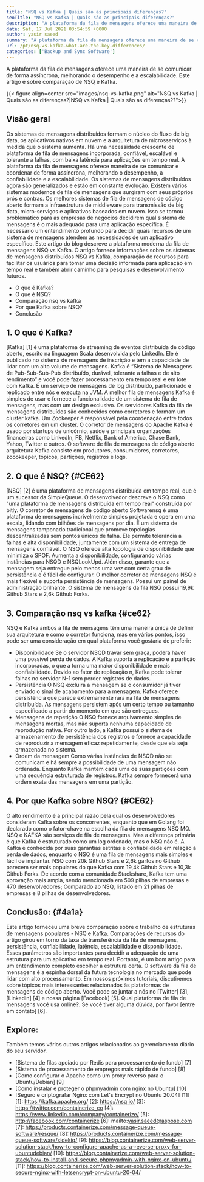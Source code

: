 ```yaml
---
title: "NSQ vs Kafka | Quais são as principais diferenças?" 
seoTitle: "NSQ vs Kafka | Quais são as principais diferenças?" 
description: "A plataforma da fila de mensagens oferece uma maneira de se comunicar de forma assíncrona. Este artigo é sobre as diferenças do sistema de fila de mensagens NSQ e Kafka." 
date: Sat, 17 Jul 2021 03:54:59 +0000
author: yasir saeed
summary: "A plataforma da fila de mensagens oferece uma maneira de se comunicar de forma assíncrona, melhorando o desempenho e a escalabilidade. Este artigo é sobre comparação de NSQ e Kafka." 
url: /pt/nsq-vs-kafka-what-are-the-key-differences/
categories: ['Backup and Sync Software']
---
```


A plataforma da fila de mensagens oferece uma maneira de se comunicar de forma assíncrona, melhorando o desempenho e a escalabilidade. Este artigo é sobre comparação de NSQ e Kafka.

{{< figure align=center src="images/nsq-vs-kafka.png" alt="NSQ vs Kafka | Quais são as diferenças?|NSQ vs Kafka | Quais são as diferenças??">}}


## **Visão geral**
Os sistemas de mensagens distribuídos formam o núcleo do fluxo de big data, os aplicativos nativos em nuvem e a arquitetura de microsserviços à medida que o sistema aumenta. Há uma necessidade crescente de plataforma de fila de mensagens incorporada, confiável, escalável e tolerante a falhas, com baixa latência para aplicações em tempo real. A plataforma da fila de mensagens oferece maneira de se comunicar e coordenar de forma assíncrona, melhorando o desempenho, a confiabilidade e a escalabilidade.
Os sistemas de mensagens distribuídos agora são generalizados e estão em constante evolução. Existem vários sistemas modernos de fila de mensagens que surgiram com seus próprios prós e contras. Os melhores sistemas de fila de mensagens de código aberto formam a infraestrutura de middleware para transmissão de big data, micro-serviços e aplicativos baseados em nuvem. Isso se tornou problemático para as empresas de negócios decidirem qual sistema de mensagens é o mais adequado para uma aplicação específica. É necessário um entendimento profundo para decidir quais recursos de um sistema de mensagens atendem às necessidades de um aplicativo específico.
Este artigo do blog descreve a plataforma moderna da fila de mensagens NSQ vs Kafka. O artigo fornece informações sobre os sistemas de mensagens distribuídos NSQ vs Kafka, comparação de recursos para facilitar os usuários para tomar uma decisão informada para aplicação em tempo real e também abrir caminho para pesquisas e desenvolvimento futuros.
  * O que é Kafka?
  * O que é NSQ?
  * Comparação nsq vs kafka
  * Por que Kafka sobre NSQ?
  * Conclusão

## 1. O que é Kafka?
[Kafka] [1] é uma plataforma de streaming de eventos distribuída de código aberto, escrito na linguagem Scala desenvolvida pelo LinkedIn. Ele é publicado no sistema de mensagens de inscrição e tem a capacidade de lidar com um alto volume de mensagens. Kafka é “Sistema de Mensagens de Pub-Sub-Sub-Pub distribuído, durável, tolerante a falhas e de alto rendimento” e você pode fazer processamento em tempo real e em lote com Kafka. É um serviço de mensagens de log distribuído, particionado e replicado entre nós e executa na JVM. A melhor fila de mensagens Kafka é simples de usar e fornece a funcionalidade de um sistema de fila de mensagens, mas com um design exclusivo.
Os servidores Kafka da fila de mensagens distribuídos são conhecidos como corretores e formam um cluster kafka. Um Zookeeper é responsável pela coordenação entre todos os corretores em um cluster. O corretor de mensagens do Apache Kafka é usado por startups de unicórnio, saúde e principais organizações financeiras como LinkedIn, FB, Netflix, Bank of America, Chase Bank, Yahoo, Twitter e outros. O software de fila de mensagens de código aberto arquitetura Kafka consiste em produtores, consumidores, corretores, zoookeeper, tópicos, partições, registros e logs.

## 2. O que é NSQ? {#CE62}
[NSQ] [2] é uma plataforma de mensagens distribuída em tempo real, que é um sucessor da SimpleQueue. O desenvolvedor descreve o NSQ como "uma plataforma de mensagens distribuída em tempo real" construída por bitly. O corretor de mensagens de código aberto Softwarensq é uma plataforma de mensagens incrivelmente simples projetada e opera em uma escala, lidando com bilhões de mensagens por dia. É um sistema de mensagens tamponado tradicional que promove topologias descentralizadas sem pontos únicos de falha. Ele permite tolerância a falhas e alta disponibilidade, juntamente com um sistema de entrega de mensagens confiável.
O NSQ oferece alta topologia de disponibilidade que minimiza o SPOF. Aumenta a disponibilidade, configurando várias instâncias para NSQD e NSQLookUpd. Além disso, garante que a mensagem seja entregue pelo menos uma vez com certa grau de persistência e é fácil de configurar. O melhor corretor de mensagens NSQ é mais flexível e suporta persistência de mensagens. Possui um painel de administração brilhante. O sistema de mensagens da fila NSQ possui 19,9k Github Stars e 2,6k Github Forks.

## 3. Comparação nsq vs kafka {#ce62}
NSQ e Kafka ambos a fila de mensagens têm uma maneira única de definir sua arquitetura e como o corretor funciona, mas em vários pontos, isso pode ser uma consideração em qual plataforma você gostaria de preferir:
  * Disponibilidade
Se o servidor NSQD travar sem graça, poderá haver uma possível perda de dados. A Kafka suporta a replicação e a partição incorporadas, o que a torna uma maior disponibilidade e mais confiabilidade. Devido ao fator de replicação n, Kafka pode tolerar falhas no servidor N-1 sem perder registros de dados.
  * Persistência
O NSQ excluirá a mensagem se o consumidor já tiver enviado o sinal de acabamento para a mensagem.
Kafka oferece persistência que parece extremamente rara na fila de mensagens distribuída. As mensagens persistem após um certo tempo ou tamanho especificado a partir do momento em que são entregues.
  * Mensagens de repetição
O NSQ fornece arquivamento simples de mensagens mortas, mas não suporta nenhuma capacidade de reprodução nativa.
Por outro lado, a Kafka possui o sistema de armazenamento de persistência dos registros e fornece a capacidade de reproduzir a mensagem eficaz repetidamente, desde que ela seja armazenada no sistema.
  * Ordem da mensagem
Como várias instâncias de NSQD não se comunicam e há sempre a possibilidade de uma mensagem não ordenada. Enquanto Kafka mantém cada uma de suas partições com uma sequência estruturada de registros. Kafka sempre fornecerá uma ordem exata das mensagens em uma partição.

## 4. Por que Kafka sobre NSQ? {#CE62}
O alto rendimento é a principal razão pela qual os desenvolvedores consideram Kafka sobre os concorrentes, enquanto que em Golang foi declarado como o fator-chave na escolha da fila de mensagens NSQ MQ. NSQ e KAFKA são serviços de fila de mensagens. Mas a diferença primária é que Kafka é estruturado como um log ordenado, mas o NSQ não é. A Kafka é conhecida por suas garantias estritas e confiabilidade em relação à perda de dados, enquanto o NSQ é uma fila de mensagens mais simples e fácil de implantar.
NSQ com 20k Github Stars e 2,6k garfos no Github parecem ser mais populares do que Kafka com 19,4k Github Stars e 10,3k Github Forks. De acordo com a comunidade Stackshare, Kafka tem uma aprovação mais ampla, sendo mencionada em 509 pilhas de empresas e 470 desenvolvedores; Comparado ao NSQ, listado em 21 pilhas de empresas e 8 pilhas de desenvolvedores.

## Conclusão: {#4a1a}
Este artigo forneceu uma breve comparação sobre o trabalho de estruturas de mensagens populares - NSQ e Kafka. Comparações de recursos do artigo girou em torno da taxa de transferência da fila de mensagens, persistência, confiabilidade, latência, escalabilidade e disponibilidade. Esses parâmetros são importantes para decidir a adequação de uma estrutura para um aplicativo em tempo real. Portanto, é um bom artigo para um entendimento completo escolher a estrutura certa. O software da fila de mensagens é a espinha dorsal da futura tecnologia no mercado que pode lidar com alto processamento. Em nossos próximos tutoriais, discutiremos sobre tópicos mais interessantes relacionados às plataformas de mensagens de código aberto.
Você pode se juntar a nós no [Twitter] [3], [LinkedIn] [4] e nossa página [Facebook] [5]. Qual plataforma de fila de mensagens você usa online?. Se você tiver alguma dúvida, por favor [entre em contato] [6].

## Explore:
Também temos vários outros artigos relacionados ao gerenciamento diário do seu servidor.
  * [Sistema de filas apoiado por Redis para processamento de fundo] [7]
  * [Sistema de processamento de empregos mais rápido de fundo] [8]
  * [Como configurar o Apache como um proxy reverso para o Ubuntu/Debian] [9]
  * [Como instalar e proteger o phpmyadmin com nginx no Ubuntu] [10]
  * [Seguro e criptografar Nginx com Let's Encrypt no Ubuntu 20.04] [11]
[1]: https://kafka.apache.org/
[2]: https://nsq.io/
[3]: https://twitter.com/containerize_co
[4]: https://www.linkedin.com/company/containerize/
[5]: http://facebook.com/containerize
[6]: mailto:yasir.saeed@aspose.com
[7]: https://products.containerize.com/message-queue-software/resque/
[8]: https://products.containerize.com/message-queue-software/sidekiq/
[9]: https://blog.containerize.com/web-server-solution-stack/how-to-configure-apache-as-a-reverse-proxy-for-ubuntudebian/
[10]: https://blog.containerize.com/web-server-solution-stack/how-to-install-and-secure-phpmyadmin-with-nginx-on-ubuntu/
[11]: https://blog.containerize.com/web-server-solution-stack/how-to-secure-nginx-with-letsencrypt-on-ubuntu-20-04/
